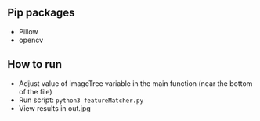 ## Pip packages

  - Pillow
  - opencv

## How to run

- Adjust value of imageTree variable in the main function (near the bottom of the file)
- Run script: `python3 featureMatcher.py`
- View results in out.jpg